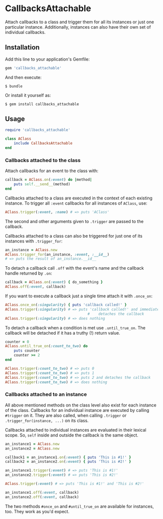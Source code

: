 # CallbacksAttachable

Attach callbacks to a class and trigger them for all its instances or just one
particular instance. Additionally, instances can also have their own set of
individual callbacks.

## Installation

Add this line to your application's Gemfile:

```ruby
gem 'callbacks_attachable'
```

And then execute:

    $ bundle

Or install it yourself as:

    $ gem install callbacks_attachable

## Usage

```ruby
require 'callbacks_attachable'

class AClass
    include CallbacksAttachable
end
```

### Callbacks attached to the class

Attach callbacks for an event to the class with:

```ruby
callback = AClass.on(:event) do |method|
    puts self.__send__(method)
end
```

Callbacks attached to a class are executed in the context of each existing
instance. To trigger all `:event` callbacks for all instances of `AClass`, use:

```ruby
AClass.trigger(:event, :name) # => puts 'AClass'
```

The second and other arguments given to `.trigger` are passed to the callback.

Callbacks attached to a class can also be triggered for just one of its
instances with `.trigger_for`:

```ruby
an_instance = AClass.new
AClass.trigger_for(an_instance, :event, :__id__)
# => puts the result of an_instance.__id__
```

To detach a callback call `.off` with the event's name and the callback handle
returned by `.on`:

```ruby
callback = AClass.on(:event) { do_something }
AClass.off(:event, callback)
```

If you want to execute a callback just a single time attach it with `.once_on`:

```ruby
AClass.once_on(:singularity) { puts 'callback called!' }
AClass.trigger(:singularity) # => puts 'callback called!' and immediately
                                      #    detaches the callback
AClass.trigger(:singularity) # => does nothing
```

To detach a callback when a condition is met use `.until_true_on`. The callback
will be detached if it has a truthy (!) return value.

```ruby
counter = 0
AClass.until_true_on(:count_to_two) do
    puts counter
    counter >= 2
end

AClass.trigger(:count_to_two) # => puts 0
AClass.trigger(:count_to_two) # => puts 1
AClass.trigger(:count_to_two) # => puts 2 and detaches the callback
AClass.trigger(:count_to_two) # => does nothing
```

### Callbacks attached to an instance

All above mentioned methods on the class level also exist for each instance of
the class. Callbacks for an individual instance are executed by calling
`#trigger` on it. They are also called, when calling `.trigger` or
`.trigger_for(instance, ...)` on its class.

Callbacks attached to individual instances are evaluated in their lexical scope.
So, `self` inside and outside the callback is the same object.

```ruby
an_instance1 = AClass.new
an_instance2 = AClass.new

callback1 = an_instance1.on(:event) { puts 'This is #1!' }
callback2 = an_instance2.on(:event) { puts 'This is #2!' }

an_instance1.trigger(:event) # => puts 'This is #1!'
an_instance2.trigger(:event) # => puts 'This is #2!'

AClass.trigger(:event) # => puts 'This is #1!' and 'This is #2!'

an_instance1.off(:event, callback)
an_instance2.off(:event, callback)
```

The two methods `#once_on` and `#until_true_on` are available for instances,
too. They work as you'd expect.